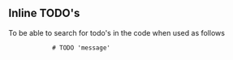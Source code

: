 ## Inline TODO's 

To be able to search for todo's in the code when used as follows

				# TODO 'message'
